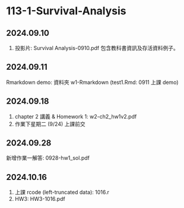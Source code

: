 # 113-1-Survival-Analysis

## 2024.09.10
1. 投影片: Survival Analysis-0910.pdf
   包含教科書資訊及存活資料例子。
## 2024.09.11
Rmarkdown demo: 資料夾 w1-Rmarkdown (test1.Rmd: 0911 上課 demo)

## 2024.09.18
1. chapter 2 講義 & Homework 1: w2-ch2_hw1v2.pdf
2. 作業下星期二 (9/24) 上課前交

## 2024.09.28
新增作業一解答: 0928-hw1_sol.pdf

## 2024.10.16
1. 上課 rcode (left-truncated data): 1016.r
2. HW3: HW3-1016.pdf
